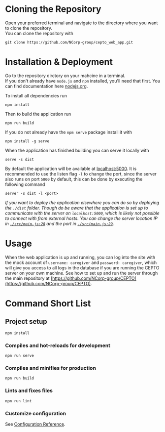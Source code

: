 # Cloning the Repository
Open your preferred terminal and navigate to the directory where you want to clone the repository.<br>
You can clone the repository with
```
git clone https://github.com/NCorp-group/cepto_web_app.git
```

# Installation & Deployment
Go to the repository dirctory on your mahcine in a terminal.<br>
If you don't already have `node.js` and `npm` installed, you'll need that first. You can find documentation here [nodejs.org](nodejs.org).

To install all dependencies run
```
npm install
```
Then to build the application run
```
npm run build
```
If you do not already have the `npm serve` package install it with
```
npm install -g serve
```
When the application has finished building you can serve it locally with
```
serve -s dist
```
By default the application will be available at [localhost:5000](http://localhost:5000/).
It is recommended to use the listen flag `-l` to change the port, since the server also runs on port `5000` by default, this can be done by executing the following command
```
server -s dist -l <port>
```
*If you want to deploy the application elsewhere you can do so by deploying the `./dist` folder. Though do be aware that the application is set up to communicate with the server on `localhost:5000`, which is likely not possible to connect with from external hosts. You can change the server location IP in [`./src/main.js:28`](https://github.com/NCorp-group/cepto_web_app/blob/c3cfef438862b898c9a0f692c0dee5cfe9484d33/src/main.js#L28) and the port in [`./src/main.js:29`](https://github.com/NCorp-group/cepto_web_app/blob/c3cfef438862b898c9a0f692c0dee5cfe9484d33/src/main.js#L29).*

# Usage
When the web application is up and running, you can log into the site with the mock account of `username: caregiver` and `password: caregiver`, which will give you access to all logs in the database if you are running the CEPTO server on your own machine. See how to set up and run the server through the main repository at [https://github.com/NCorp-group/CEPTO](https://github.com/NCorp-group/CEPTO).

# Command Short List

## Project setup
```
npm install
```

### Compiles and hot-reloads for development
```
npm run serve
```

### Compiles and minifies for production
```
npm run build
```

### Lints and fixes files
```
npm run lint
```

### Customize configuration
See [Configuration Reference](https://cli.vuejs.org/config/).
